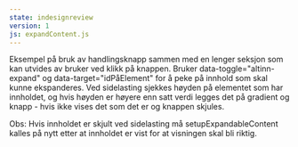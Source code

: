 ```yaml
---
state: indesignreview
version: 1
js: expandContent.js
---
```


Eksempel på bruk av handlingsknapp sammen med en lenger seksjon som kan utvides av bruker ved klikk på knappen.
Bruker data-toggle="altinn-expand" og data-target="idPåElement" for å peke på innhold som skal kunne ekspanderes.
Ved sidelasting sjekkes høyden på elementet som har innholdet, og hvis høyden er høyere enn satt verdi legges det på gradient og knapp - hvis ikke vises det som det er og knappen skjules.

Obs: Hvis innholdet er skjult ved sidelasting må setupExpandableContent kalles på nytt etter at innholdet er vist for at visningen skal bli riktig.

